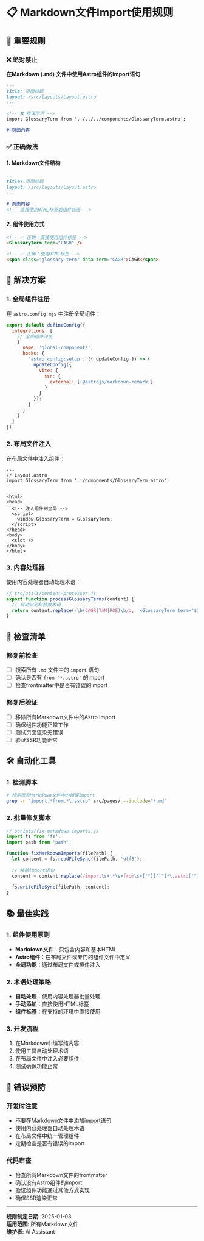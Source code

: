 # 📋 Markdown文件Import使用规则

## 🚨 重要规则

### ❌ 绝对禁止
**在Markdown (.md) 文件中使用Astro组件的import语句**

```markdown
---
title: 页面标题
layout: /src/layouts/Layout.astro
---

<!-- ❌ 错误示例 -->
import GlossaryTerm from '../../../components/GlossaryTerm.astro';

# 页面内容
```

### ✅ 正确做法

#### 1. Markdown文件结构
```markdown
---
title: 页面标题
layout: /src/layouts/Layout.astro
---

# 页面内容
<!-- 直接使用HTML标签或组件标签 -->
```

#### 2. 组件使用方式
```markdown
<!-- ✅ 正确：直接使用组件标签 -->
<GlossaryTerm term="CAGR" />

<!-- ✅ 正确：使用HTML标签 -->
<span class="glossary-term" data-term="CAGR">CAGR</span>
```

## 🔧 解决方案

### 1. 全局组件注册
在 `astro.config.mjs` 中注册全局组件：

```javascript
export default defineConfig({
  integrations: [
    // 全局组件注册
    {
      name: 'global-components',
      hooks: {
        'astro:config:setup': ({ updateConfig }) => {
          updateConfig({
            vite: {
              ssr: {
                external: ['@astrojs/markdown-remark']
              }
            }
          });
        }
      }
    }
  ]
});
```

### 2. 布局文件注入
在布局文件中注入组件：

```astro
---
// Layout.astro
import GlossaryTerm from '../components/GlossaryTerm.astro';
---

<html>
<head>
  <!-- 注入组件到全局 -->
  <script>
    window.GlossaryTerm = GlossaryTerm;
  </script>
</head>
<body>
  <slot />
</body>
</html>
```

### 3. 内容处理器
使用内容处理器自动处理术语：

```javascript
// src/utils/content-processor.js
export function processGlossaryTerms(content) {
  // 自动识别和替换术语
  return content.replace(/\b(CAGR|TAM|ROE)\b/g, '<GlossaryTerm term="$1" />');
}
```

## 📝 检查清单

### 修复前检查
- [ ] 搜索所有 `.md` 文件中的 `import` 语句
- [ ] 确认是否有 `from '*.astro'` 的import
- [ ] 检查frontmatter中是否有错误的import

### 修复后验证
- [ ] 移除所有Markdown文件中的Astro import
- [ ] 确保组件功能正常工作
- [ ] 测试页面渲染无错误
- [ ] 验证SSR功能正常

## 🛠️ 自动化工具

### 1. 检测脚本
```bash
# 检测所有Markdown文件中的错误import
grep -r "import.*from.*\.astro" src/pages/ --include="*.md"
```

### 2. 批量修复脚本
```javascript
// scripts/fix-markdown-imports.js
import fs from 'fs';
import path from 'path';

function fixMarkdownImports(filePath) {
  let content = fs.readFileSync(filePath, 'utf8');
  
  // 移除import语句
  content = content.replace(/import\s+.*\s+from\s+['"][^'"]*\.astro['"];?\s*\n/g, '');
  
  fs.writeFileSync(filePath, content);
}
```

## 📚 最佳实践

### 1. 组件使用原则
- **Markdown文件**：只包含内容和基本HTML
- **Astro组件**：在布局文件或专门的组件文件中定义
- **全局功能**：通过布局文件或插件注入

### 2. 术语处理策略
- **自动处理**：使用内容处理器批量处理
- **手动添加**：直接使用HTML标签
- **组件标签**：在支持的环境中直接使用

### 3. 开发流程
1. 在Markdown中编写纯内容
2. 使用工具自动处理术语
3. 在布局文件中注入必要组件
4. 测试确保功能正常

## 🎯 错误预防

### 开发时注意
- 不要在Markdown文件中添加import语句
- 使用内容处理器自动处理术语
- 在布局文件中统一管理组件
- 定期检查是否有错误的import

### 代码审查
- 检查所有Markdown文件的frontmatter
- 确认没有Astro组件的import
- 验证组件功能通过其他方式实现
- 确保SSR渲染正常

---

**规则制定日期**: 2025-01-03  
**适用范围**: 所有Markdown文件  
**维护者**: AI Assistant 
 